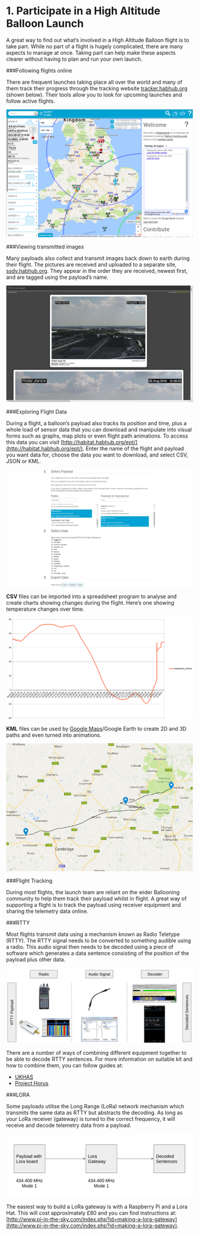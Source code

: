 # 1. Participate in a High Altitude Balloon Launch

A great way to find out what’s involved in a High Altitude Balloon flight is to take part. While no part of a flight is hugely complicated, there are many aspects to manage at once. Taking part can help make these aspects clearer without having to plan and run your own launch.

###Following flights online

There are frequent launches taking place all over the world and many of them track their progress through the tracking website [tracker.habhub.org](https://tracker.habhub.org) (shown below). Their tools allow you to look for upcoming launches and follow active flights.

![habhub tracking page](1/habhubtracker.png)

###Viewing transmitted images

Many payloads also collect and transmit images back down to earth during their flight. The pictures are received and uploaded to a separate site, [ssdv.habhub.org](https://ssdv.habhub.org). They appear in the order they are received, newest first, and are tagged using the payload’s name.

![habhub images page](1/habhubssdv.png)

###Exploring Flight Data

During a flight, a balloon’s payload also tracks its position and time, plus a whole load of sensor data that you can download and manipulate into visual forms such as graphs, map plots or even flight path animations. To access this data you can visit [http://habitat.habhub.org/ept/](http://habitat.habhub.org/ept/). Enter the name of the flight and payload you want data for, choose the data you want to download, and select CSV, JSON or KML.

![habhub habitat page](1/habhubhabitat.png)

**CSV** files can be imported into a spreadsheet program to analyse and create charts showing changes during the flight. Here’s one showing temperature changes over time.

![temperature chart](1/tempchart.png)

**KML** files can be used by [Google Maps](https://www.google.com/maps/d/?hl=en&authuser=0&action=open)/Google Earth to create 2D and 3D paths and even turned into animations.

![google maps flight path](1/googlemapsflightpath.png)

###Flight Tracking

During most flights, the launch team are reliant on the wider Ballooning community to help them track their payload whilst in flight. A great way of supporting a flight is to track the payload using receiver equipment and sharing the telemetry data online.

###RTTY

Most flights transmit data using a mechanism known as Radio Teletype (RTTY). The RTTY signal needs to be converted to something audible using a radio. This audio signal then needs to be decoded using a piece of software which generates a data sentence consisting of the position of the payload plus other data.

![rtty signal path](1/rttysequence.png)

There are a number of ways of combining different equipment together to be able to decode RTTY sentences. For more information on suitable kit and how to combine them, you can follow guides at:
- [UKHAS](https://ukhas.org.uk/guides:tracking_guide)
- [Project Horus](http://projecthorus.org/index.php/tracking/)

###LORA

Some payloads utilise the Long Range (LoRa) network mechanism which transmits the same data as RTTY but abstracts the decoding. As long as your LoRa receiver (gateway) is tuned to the correct frequency, it will receive and decode telemetry data from a payload.

![lora signal path](1/lorasequence.png)

The easiest way to build a LoRa gateway is with a Raspberry Pi and a Lora Hat. This will cost approximately £80 and you can find instructions at: [http://www.pi-in-the-sky.com/index.php?id=making-a-lora-gateway](http://www.pi-in-the-sky.com/index.php?id=making-a-lora-gateway).
